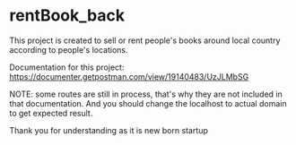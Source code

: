 # rentBook_back

This project is created to sell or rent people's books around local country according to people's locations.   

Documentation for this project:  https://documenter.getpostman.com/view/19140483/UzJLMbSG  

NOTE: some routes are still in process, that's why they are not included in that documentation. And you should change the localhost to actual domain to get expected result.   

Thank you for understanding as it is new born startup
